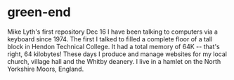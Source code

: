 # green-end
Mike Lyth's first repository Dec 16
I have been talking to computers via a keyboard since 1974. The first I talked to filled a complete floor of a tall block in Hendon Technical College. It had a total memory of 64K -- that's right, 64 kilobytes! These days I produce and manage websites for my local church, village hall and the Whitby deanery. I live in a hamlet on the North Yorkshire Moors, England.
